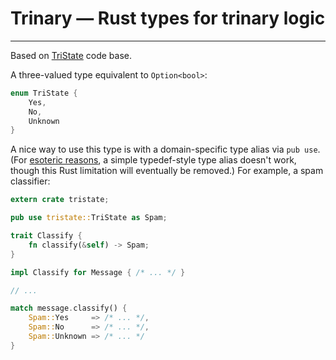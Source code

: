 # Trinary — Rust types for trinary logic

----

Based on [TriState](https://github.com/dherman/tristate) code base.

A three-valued type equivalent to `Option<bool>`:

```rust
enum TriState {
    Yes,
    No,
    Unknown
}
```

A nice way to use this type is with a domain-specific type alias via `pub use`.
(For [esoteric reasons](https://github.com/rust-lang/rust/issues/26264), a
simple typedef-style type alias doesn't work, though this Rust limitation will
eventually be removed.) For example, a spam classifier:

```rust
extern crate tristate;

pub use tristate::TriState as Spam;

trait Classify {
    fn classify(&self) -> Spam;
}

impl Classify for Message { /* ... */ }

// ...

match message.classify() {
    Spam::Yes     => /* ... */,
    Spam::No      => /* ... */,
    Spam::Unknown => /* ... */
}
```
